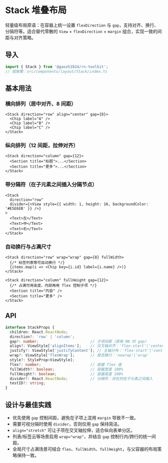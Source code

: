 # Stack 堆叠布局

轻量级布局原语：在容器上统一设置 `flexDirection` 与 `gap`，支持对齐、换行、分隔符等。适合替代零散的 `View` + `flexDirection` + `margin` 组合，实现一致的间距与对齐策略。

## 导入

```ts
import { Stack } from '@gaozh1024/rn-toolkit';
// 或按需：src/components/layout/Stack/index.ts
```

## 基本用法

### 横向排列（居中对齐、8 间距）

```tsx
<Stack direction="row" align="center" gap={8}>
  <Chip label="A" />
  <Chip label="B" />
  <Chip label="C" />
</Stack>
```

### 纵向排列（12 间距，拉伸对齐）

```tsx
<Stack direction="column" gap={12}>
  <Section title="标题">...</Section>
  <Section title="更多">...</Section>
</Stack>
```

### 带分隔符（在子元素之间插入分隔节点）

```tsx
<Stack
  direction="row"
  divider={<View style={{ width: 1, height: 16, backgroundColor: '#E5E6EB' }} />}
>
  <Text>左</Text>
  <Text>中</Text>
  <Text>右</Text>
</Stack>
```

### 自动换行与占满尺寸

```tsx
<Stack direction="row" wrap="wrap" gap={8} fullWidth>
  {/* 标签列表等可自动换行 */}
  {items.map(i => <Chip key={i.id} label={i.name} />)}
</Stack>

<Stack direction="column" fullHeight gap={12}>
  {/* 占满可用高度，内部再用 flex 控制子项 */}
  <Section title="内容" />
  <Section title="更多" />
</Stack>
```

## API

```ts
interface StackProps {
  children: React.ReactNode;
  direction?: 'row' | 'column';
  gap?: number;                       // 子项间距（使用 RN 的 gap）
  align?: ViewStyle['alignItems'];    // 交叉轴对齐：'flex-start'|'center'|'flex-end'|'stretch' 等
  justify?: ViewStyle['justifyContent']; // 主轴分布：'flex-start'|'center'|'space-between' 等
  wrap?: ViewStyle['flexWrap'];       // 是否换行：'nowrap'|'wrap'
  style?: StyleProp<ViewStyle];
  flex?: number;                      // 容器 flex 值
  fullWidth?: boolean;                // 容器宽度 100%
  fullHeight?: boolean;               // 容器高度 100%
  divider?: React.ReactNode;          // 分隔符：存在时在子元素之间插入
  testID?: string;
}
```

## 设计与最佳实践

- 优先使用 `gap` 控制间距，避免在子项上混用 `margin` 导致不一致。
- 需要可视分隔时使用 `divider`，否则仅用 `gap` 保持简洁。
- `align="stretch"` 可让子项在交叉轴拉伸，适合纵向表单分区。
- 列表/标签云等场景启用 `wrap="wrap"`，并结合 `gap` 控制行内/跨行的统一间距。
- 全局尺寸占满场景可结合 `flex`、`fullWidth`、`fullHeight`，与父容器的布局策略保持一致。
